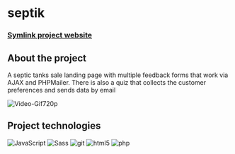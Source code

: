 # septik

<a href="https://cinemastar.herokuapp.com/">
  <div>
   <h3><a href="https://solmyrik.github.io/septik/">Symlink project website</a></h3>
  </div>
</a>

## About the project

A septic tanks sale landing page with multiple feedback forms that work via AJAX and PHPMailer. There is also a quiz that collects the customer preferences and sends data by email


![Video-Gif720p](https://github.com/Solmyrik/septik/blob/main/git/%D0%A1%D0%B5%D0%BF%D1%82%D0%B8%D0%BA_-_Google_Chrome_2022-10-28_12-30-26.gif?raw=true)


## Project technologies

<p>
  <img alt="JavaScript" src="https://img.shields.io/badge/-JavaScript-ffff00?style=flat-square&logo=javascript&logoColor=black" />
  <img alt="Sass" src="https://img.shields.io/badge/-Sass-CC6699?style=flat-square&logo=sass&logoColor=white" />
  <img alt="git" src="https://img.shields.io/badge/-Git-F05032?style=flat-square&logo=git&logoColor=white" />
  <img alt="html5" src="https://img.shields.io/badge/-HTML5-E34F26?style=flat-square&logo=html5&logoColor=white" />
  <img alt="php" src="https://img.shields.io/badge/-PHP-310062?style=flat-square&logo=php&logoColor=white" />

  
  
  
</p>
